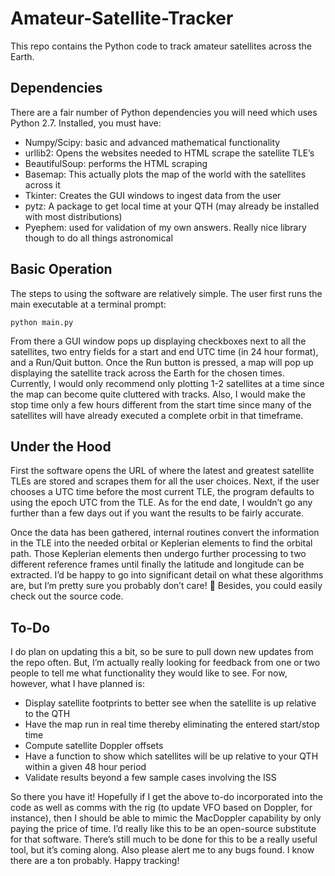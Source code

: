 # Amateur-Satellite-Tracker
This repo contains the Python code to track amateur satellites across the Earth.

## Dependencies
There are a fair number of Python dependencies you will need which uses Python 2.7. Installed, you must have:

* Numpy/Scipy: basic and advanced mathematical functionality
* urllib2: Opens the websites needed to HTML scrape the satellite TLE’s
* BeautifulSoup: performs the HTML scraping
* Basemap: This actually plots the map of the world with the satellites across it
* Tkinter: Creates the GUI windows to ingest data from the user
* pytz: A package to get local time at your QTH (may already be installed with most distributions)
* Pyephem: used for validation of my own answers. Really nice library though to do all things astronomical

## Basic Operation

The steps to using the software are relatively simple. The user first runs the main executable at a terminal prompt:

`python main.py`

From there a GUI window pops up displaying checkboxes next to all the satellites, two entry fields for a start and end UTC time (in 24 hour format), and a Run/Quit button. Once the Run button is pressed, a map will pop up displaying the satellite track across the Earth for the chosen times. Currently, I would only recommend only plotting 1-2 satellites at a time since the map can become quite cluttered with tracks. Also, I would make the stop time only a few hours different from the start time since many of the satellites will have already executed a complete orbit in that timeframe.

## Under the Hood

First the software opens the URL of where the latest and greatest satellite TLEs are stored and scrapes them for all the user choices. Next, if the user chooses a UTC time before the most current TLE, the program defaults to using the epoch UTC from the TLE. As for the end date, I wouldn’t go any further than a few days out if you want the results to be fairly accurate.

Once the data has been gathered, internal routines convert the information in the TLE into the needed orbital or Keplerian elements to find the orbital path. Those Keplerian elements then undergo further processing to two different reference frames until finally the latitude and longitude can be extracted. I’d be happy to go into significant detail on what these algorithms are, but I’m pretty sure you probably don’t care! 🙂 Besides, you could easily check out the source code.

## To-Do

I do plan on updating this a bit, so be sure to pull down new updates from the repo often. But, I’m actually really looking for feedback from one or two people to tell me what functionality they would like to see. For now, however, what I have planned is:

* Display satellite footprints to better see when the satellite is up relative to the QTH
* Have the map run in real time thereby eliminating the entered start/stop time
* Compute satellite Doppler offsets
* Have a function to show which satellites will be up relative to your QTH within a given 48 hour period
* Validate results beyond a few sample cases involving the ISS

So there you have it! Hopefully if I get the above to-do incorporated into the code as well as comms with the rig (to update VFO based on Doppler, for instance), then I should be able to mimic the MacDoppler capability by only paying the price of time. I’d really like this to be an open-source substitute for that software. There’s still much to be done for this to be a really useful tool, but it’s coming along. Also please alert me to any bugs found. I know there are a ton probably. Happy tracking!
